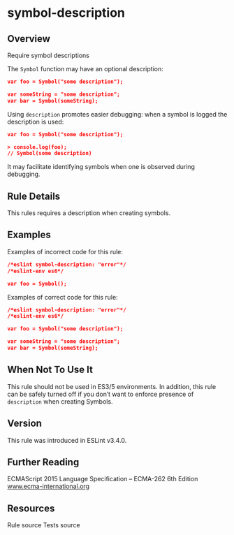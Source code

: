 
# symbol-description
## Overview
Require symbol descriptions



The `Symbol` function may have an optional description:

```json
var foo = Symbol("some description");

var someString = "some description";
var bar = Symbol(someString);
```
Using `description` promotes easier debugging: when a symbol is logged the description is used:

```json
var foo = Symbol("some description");

> console.log(foo);
// Symbol(some description)
```
It may facilitate identifying symbols when one is observed during debugging.
## Rule Details
This rules requires a description when creating symbols.
## Examples
Examples of incorrect code for this rule:


```json
/*eslint symbol-description: "error"*/
/*eslint-env es6*/

var foo = Symbol();
```
Examples of correct code for this rule:


```json
/*eslint symbol-description: "error"*/
/*eslint-env es6*/

var foo = Symbol("some description");

var someString = "some description";
var bar = Symbol(someString);
```
## When Not To Use It
This rule should not be used in ES3/5 environments.
In addition, this rule can be safely turned off if you don’t want to enforce presence of `description` when creating Symbols.
## Version
This rule was introduced in ESLint v3.4.0.
## Further Reading





ECMAScript 2015 Language Specification – ECMA-262 6th Edition 
 www.ecma-international.org





## Resources

Rule source 
Tests source 

